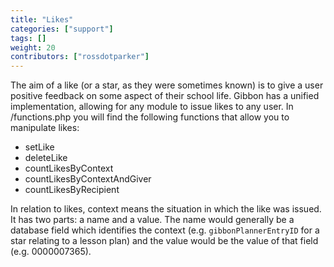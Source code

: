 ```yaml
---
title: "Likes"
categories: ["support"]
tags: []
weight: 20
contributors: ["rossdotparker"]
---
```


The aim of a like (or a star, as they were sometimes known) is to give a user positive feedback on some aspect of their school life. Gibbon has a unified implementation, allowing for any module to issue likes to any user. In /functions.php you will find the following functions that allow you to manipulate likes:

*   setLike
*   deleteLike
*   countLikesByContext
*   countLikesByContextAndGiver
*   countLikesByRecipient

In relation to likes, context means the situation in which the like was issued. It has two parts: a name and a value. The name would generally be a database field which identifies the context (e.g. `gibbonPlannerEntryID` for a star relating to a lesson plan) and the value would be the value of that field (e.g. 0000007365).
